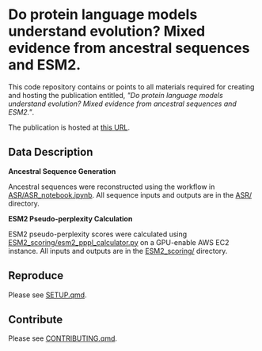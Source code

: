 
# Do protein language models understand evolution? Mixed evidence from ancestral sequences and ESM2.

This code repository contains or points to all materials required for creating and hosting the publication entitled, *"Do protein language models understand evolution?  Mixed evidence from ancestral sequences and ESM2."*.

The publication is hosted at [this URL](https://arcadia-science.github.io/2025-asr-plms/).

## Data Description

**Ancestral Sequence Generation**

Ancestral sequences were reconstructed using the workflow in [ASR/ASR_notebook.ipynb](ASR/ASR_notebook.ipynb).  All sequence inputs and outputs are in the [ASR/](ASR/) directory.

**ESM2 Pseudo-perplexity Calculation**

ESM2 pseudo-perplexity scores were calculated using [ESM2_scoring/esm2_pppl_calculator.py](ESM2_scoring/esm2_pppl_calculator.py) on a GPU-enable AWS EC2 instance. All inputs and outputs are in the [ESM2_scoring/](ESM2_scoring/) directory.

## Reproduce

Please see [SETUP.qmd](SETUP.qmd).

## Contribute

Please see [CONTRIBUTING.qmd](CONTRIBUTING.qmd).

